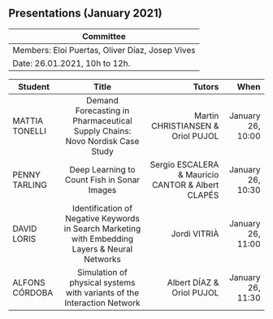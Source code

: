 ## Presentations (January 2021)

| Committee | 
|----------|
| Members: Eloi Puertas, Oliver Díaz, Josep Vives| 
| Date: 26.01.2021, 10h to 12h. | 


| Student   |      Title      |  Tutors |  When |
|----------|:---------:|----------:|----------:|
| MATTIA TONELLI   | Demand Forecasting in Pharmaceutical Supply Chains: Novo Nordisk Case Study | Martin CHRISTIANSEN & Oriol PUJOL | January 26, 10:00  |
| PENNY TARLING | Deep Learning to Count Fish in Sonar Images | Sergio ESCALERA & Mauricio CANTOR & Albert CLAPÉS | January 26, 10:30  |
| DAVID LORIS | Identification of Negative Keywords in Search Marketing with Embedding Layers & Neural Networks |  Jordi VITRIÀ  | January 26, 11:00  |
| ALFONS CÓRDOBA | Simulation of physical systems with variants of the Interaction Network |  Albert DÍAZ & Oriol PUJOL  |  January 26, 11:30  |
